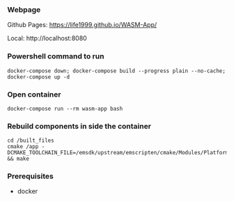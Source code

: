 ### Webpage
Github Pages: https://life1999.github.io/WASM-App/

Local: http://localhost:8080

### Powershell command to run
`docker-compose down; docker-compose build --progress plain --no-cache; docker-compose up -d`

### Open container
`docker-compose run --rm wasm-app bash`

### Rebuild components in side the container
```
cd /built_files
cmake /app -DCMAKE_TOOLCHAIN_FILE=/emsdk/upstream/emscripten/cmake/Modules/Platform/Emscripten.cmake && make
```


### Prerequisites 
- docker
